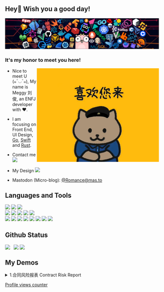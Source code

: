 ## Hey👋 Wish you a good day!

![header](./img/header.png)

### It's my honor to meet you here! 

<!-- <img align="center" alt="motto" src="img/motto.png" width="800" /> -->

<img align="right" alt="Bear" src="img/bear.png" width="400" />

- Nice to meet U (๑¯◡¯๑), My name is Meggy 刘俊, an ENFJ developer with ❤️. 

- I am focusing on Front End, UI Design, [Go](https://github.com/golang), [Swift](https://github.com/apple/swift) and [Rust](https://github.com/rust-lang).

<!--[![](https://img.shields.io/badge/-Bilibili-00A1D6?style=flat-square&logo=Bilibili&logoColor=white)](https://space.bilibili.com/688435320/) &nbsp;&nbsp;  -->

<!--
- My Coding Time: <img src="https://wakatime.com/badge/user/86cbdefc-fb69-4fd8-a1de-11289c6386aa.svg"/> -->

- Contact me [![](https://img.shields.io/badge/-Telegram-26A5E4?style=for-the-badge&logo=Telegram&logoColor=white)](https://t.me/rmnce)

- My Design [![](https://img.shields.io/badge/Figma-F24E1E?style=for-the-badge&logo=figma&logoColor=white)](https://figma.com/@romance)

- Mastodon (Micro-blog): [@Romance@mas.to](https://mas.to/@Romance)

## Languages and Tools
[![](https://img.shields.io/badge/Python-3776AB?style=flat-square&logo=python&logoColor=white)](https://python.org)
[![](https://img.shields.io/badge/Go-1E90FF?style=flat-square&logo=go&logoColor=white)](https://go.dev)
[![](https://img.shields.io/badge/-JavaScript-red?style=flat-square&logo=javascript&logoColor=white)](https://javascript.info)<br />
[![](https://img.shields.io/badge/Vue.js-4FC08D?style=flat-square&logo=Vue.js&logoColor=white)](https://reactjs.org)
[![](https://img.shields.io/badge/React.js-61DAFB?style=flat-square&logo=react&logoColor=white)](https://vuejs.org)
[![](https://img.shields.io/badge/Three.js-000000?style=flat-square&logo=Three.js&logoColor=white)](https://threejs.org)
[![](https://img.shields.io/badge/ECharts-DC382D?style=flat-square&logo=Apache%20ECharts&logoColor=white)](https://echarts.apache.org)
[![](https://img.shields.io/badge/Svelte-FF3E00?style=flat-square&logo=Svelte&logoColor=white)](https://svelte.dev)<br />
[![](https://img.shields.io/badge/Docker-2496ED?style=flat-square&logo=docker&logoColor=white)](https://docker.com)
[![](https://img.shields.io/badge/MySQL-4479A1?style=flat-square&logo=mysql&logoColor=white)](https://mysql.com)
[![](https://img.shields.io/badge/Redis-DC382D?style=flat-square&logo=Redis&logoColor=white)](https://redis.io)
[![](https://img.shields.io/badge/Pandas-150458?style=flat-square&logo=Pandas&logoColor=white)](https://pandas.pydata.org/)
[![](https://img.shields.io/badge/Numpy-013243?style=flat-square&logo=Numpy&logoColor=white)](https://numpy.org)
[![](https://img.shields.io/badge/Gin-DC382D?style=flat-square&logo=Gin&logoColor=white)](https://gin-gonic.com/)
[![](https://img.shields.io/badge/Viper-DC382D?style=flat-square&logo=viper&logoColor=white)](https://github.com/spf13/viper)
 <img src="https://wakatime.com/badge/user/86cbdefc-fb69-4fd8-a1de-11289c6386aa.svg"/>

## Github Status
<p align="left">
  <img align="center" src="https://github-readme-stats.vercel.app/api?username=Mggy&count_private=true&show_icons=true&include_all_commits=true&hide_border=true&hide_title=true" width="48%"/>&nbsp;&nbsp;
  <img align="center" src="https://github-readme-stats.vercel.app/api/top-langs/?username=Mggy&langs_count=10&hide_title=true&hide_border=true&layout=compact&hide=GLSL,Roff" width="48%" />
  <a href="https://leetcode-cn.com/u/mophia/"><img align="center" src="https://stats.justsong.cn/api/leetcode?username=singfish" width="50%" /></a>
</p>

## My Demos
<details>
<summary>1.合同风险报表 Contract Risk Report </summary>
Repo: https://github.com/rmne/Contract-Risk-Report

Preview: https://chart.jun.one
<img src="https://user-images.githubusercontent.com/92929085/209303783-cba08523-2fbe-474d-912c-a366d68b420a.png" width="800" />
</details>

[Profile views counter](https://komarev.com/ghpvc/?username=mggy&&style=for-the-badge)
